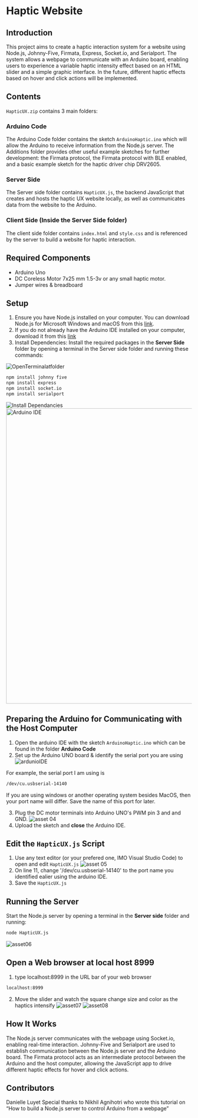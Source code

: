 # Haptic Website

## Introduction
This project aims to create a haptic interaction system for a website using Node.js, Johnny-Five, Firmata, Express, Socket.io, and Serialport. The system allows a webpage to communicate with an Arduino board, enabling users to experience a variable haptic intensity effect based on an HTML slider and a simple graphic interface. In the future, different haptic effects based on hover and click actions will be implemented.

## Contents
`HapticUX.zip` contains 3 main folders:

### Arduino Code
The Arduino Code folder contains the sketch `ArduinoHaptic.ino` which will allow the Arduino to receive information from the Node.js server. The Additions folder provides other useful example sketches for further development: the Firmata protocol, the Firmata protocol with BLE enabled, and a basic example sketch for the haptic driver chip DRV2605.

### Server Side
The Server side folder contains `HapticUX.js`, the backend JavaScript that creates and hosts the haptic UX website locally, as well as communicates data from the website to the Arduino.

### Client Side (Inside the Server Side folder)
The client side folder contains `index.html` and `style.css` and is referenced by the server to build a website for haptic interaction.

## Required Components
- Arduino Uno
- DC Coreless Motor 7x25 mm 1.5-3v or any small haptic motor.
- Jumper wires & breadboard

## Setup
1. Ensure you have Node.js installed on your computer. You can download Node.js for Microsoft Windows and macOS from this [link](https://nodejs.org/en/download/). 
2. If you do not already have the Arduino IDE installed on your computer, download it from this [link](https://www.arduino.cc/en/software)
3. Install Dependencies: Install the required packages in the **Server Side** folder by opening a terminal in the Server side folder and running these commands:

![OpenTerminalatfolder](01%20OpenTerminalAtSSFolder.png)


```bash
npm install johnny five
npm install express
npm install socket.io
npm install serialport

```
![Install Dependancies](02%20InstallDependancies.png)
<img src="02%20InstallDependancies.png" alt="Arduino IDE" width="800">
## Preparing the Arduino for Communicating with the Host Computer
1. Open the arduino IDE with the sketch `ArduinoHaptic.ino` which can be found in the folder **Arduino Code**
2. Set up the Arduino UNO board & identify the serial port you are using 
![ardunioIDE](03ArdunioIDE.png)

For example, the serial port I am using is 
```bash
/dev/cu.usbserial-14140
```
If you are using windows or another operating system besides MacOS, then your port name will differ. Save the name of this port for later. 

3. Plug the DC motor terminals into Arduino UNO's PWM pin 3 and and GND. 
![asset 04](04ArduinoSetup.png)
4. Upload the sketch and **close** the Arduino IDE.


## Edit the `HapticUX.js` Script 
1. Use any text editor (or your prefered one, IMO Visual Studio Code) to open and edit `HapticUX.js`
![asset 05](05%20EditJS.png)
2. On line 11, change '/dev/cu.usbserial-14140' to the port name you identified ealier using the arduino IDE.
3. Save the `HapticUX.js` 

## Running the Server
Start the Node.js server by opening a terminal in the **Server side** folder and running:
```bash
node HapticUX.js
```
![asset06](06RunHapticUXjs.png)

## Open a Web browser at local host 8999
1. type localhost:8999 in the URL bar of your web browser
```bash
localhost:8999
```
2. Move the slider and watch the square change size and color as the haptics intensify
![asset07](07Hapticweb.png)
![asset08](08Hapticweb.png)

## How It Works

The Node.js server communicates with the webpage using Socket.io, enabling real-time interaction.
Johnny-Five and Serialport are used to establish communication between the Node.js server and the Arduino board.
The Firmata protocol acts as an intermediate protocol between the Arduino and the host computer, allowing the JavaScript app to drive different haptic effects for hover and click actions.

## Contributors

Danielle Luyet
Special thanks to Nikhil Agnihotri who wrote this tutorial on “How to build a Node.js server to control Arduino from a webpage”
